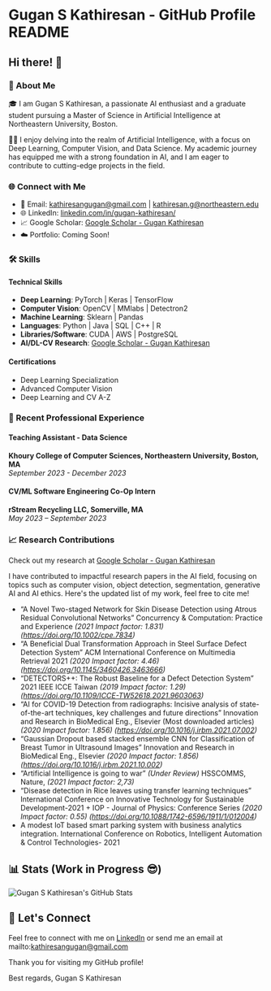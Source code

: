 # Gugan S Kathiresan - GitHub Profile README

## Hi there! 👋

### 🚀 About Me

🎓 I am Gugan S Kathiresan, a passionate AI enthusiast and a graduate student pursuing a Master of Science in Artificial Intelligence at Northeastern University, Boston.

👨‍💻 I enjoy delving into the realm of Artificial Intelligence, with a focus on Deep Learning, Computer Vision, and Data Science. My academic journey has equipped me with a strong foundation in AI, and I am eager to contribute to cutting-edge projects in the field.

### 🌐 Connect with Me

- 📧 Email: kathiresangugan@gmail.com | kathiresan.g@northeastern.edu
- 🌐 LinkedIn: [linkedin.com/in/gugan-kathiresan/](https://www.linkedin.com/in/gugan-kathiresan/)
- 📈 Google Scholar: [Google Scholar - Gugan Kathiresan](https://scholar.google.com/citations?hl=en&user=Zq5cHWkAAAAJ)
- ☁️ Portfolio: Coming Soon!

### 🛠️ Skills

#### Technical Skills

- **Deep Learning**: PyTorch | Keras | TensorFlow
- **Computer Vision**: OpenCV | MMlabs | Detectron2
- **Machine Learning**: Sklearn | Pandas
- **Languages**: Python | Java | SQL | C++ | R
- **Libraries/Software**: CUDA | AWS | PostgreSQL
- **AI/DL-CV Research**: [Google Scholar - Gugan Kathiresan](https://scholar.google.com/citations?hl=en&user=Zq5cHWkAAAAJ)

#### Certifications

- Deep Learning Specialization
- Advanced Computer Vision
- Deep Learning and CV A-Z

### 💼 Recent Professional Experience

#### Teaching Assistant - Data Science

**Khoury College of Computer Sciences, Northeastern University, Boston, MA**  
*September 2023 - December 2023*

#### CV/ML Software Engineering Co-Op Intern

**rStream Recycling LLC, Somerville, MA**  
*May 2023 – September 2023*

### 📈 Research Contributions

Check out my research at [Google Scholar - Gugan Kathiresan](https://scholar.google.com/citations?hl=en&user=Zq5cHWkAAAAJ)

I have contributed to impactful research papers in the AI field, focusing on topics such as computer vision, object detection, segmentation, generative AI and AI ethics. Here's the updated list of my work, feel free to cite me!

- “A Novel Two-staged Network for Skin Disease Detection using Atrous Residual Convolutional Networks” 
Concurrency & Computation: Practice and Experience
_(2021 Impact factor: 1.831) (https://doi.org/10.1002/cpe.7834)_
- “A Beneficial Dual Transformation Approach in Steel Surface Defect Detection System”
ACM International Conference on Multimedia Retrieval 2021
_(2020 Impact factor: 4.46) (https://doi.org/10.1145/3460426.3463666)_
- “DETECTORS++: The Robust Baseline for a Defect Detection System”
2021 IEEE ICCE Taiwan
_(2019 Impact factor: 1.29) (https://doi.org/10.1109/ICCE-TW52618.2021.9603063)_
- “AI for COVID-19 Detection from radiographs: Incisive analysis of state-of-the-art techniques, key challenges
and future directions”
Innovation and Research in BioMedical Eng., Elsevier (Most downloaded articles) 
_(2020 Impact factor: 1.856) (https://doi.org/10.1016/j.irbm.2021.07.002)_
- “Gaussian Dropout based stacked ensemble CNN for Classification of Breast Tumor in Ultrasound Images”
Innovation and Research in BioMedical Eng., Elsevier 
_(2020 Impact factor: 1.856) (https://doi.org/10.1016/j.irbm.2021.10.002)_
- “Artificial Intelligence is going to war”
_(Under Review)_ HSSCOMMS, Nature, 
_(2021 Impact factor: 2,73)_
- “Disease detection in Rice leaves using transfer learning techniques”
International Conference on Innovative Technology for Sustainable Development-2021 + IOP - Journal of Physics: Conference Series 
_(2020 Impact factor: 0.55) (https://doi.org/10.1088/1742-6596/1911/1/012004)_
- A modest IoT based smart parking system with business analytics integration.
International Conference on Robotics, Intelligent Automation & Control Technologies- 2021

## 📊 Stats (Work in Progress 😎)

![Gugan S Kathiresan's GitHub Stats](https://github-readme-stats.vercel.app/api?username=Gugan0905&show_icons=true)


## 📱 Let's Connect

Feel free to connect with me on [LinkedIn](https://www.linkedin.com/in/gugan-kathiresan/) or send me an email at mailto:kathiresangugan@gmail.com

Thank you for visiting my GitHub profile!

Best regards,
Gugan S Kathiresan
